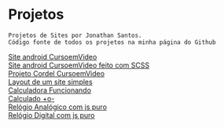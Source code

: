 # Projetos

    Projetos de Sites por Jonathan Santos.
    Código fonte de todos os projetos na minha página do Github

<a href="https://jonathangosantos.github.io/Projetos/site-android">Site android CursoemVideo</a> <br>
<a href="https://jonathangosantos.github.io/Projetos/site-android-scss">Site android CursoemVideo feito com SCSS</a> <br>
<a href="https://jonathangosantos.github.io/Projetos/cordel">Projeto Cordel CursoemVideo</a> <br>
<a href="https://jonathangosantos.github.io/Projetos/Layout-site">Layout de um site simples</a> <br>
<a href="https://jonathangosantos.github.io/Projetos/Calculadora">Calculadora Funcionando</a> <br>
<a href="https://jonathangosantos.github.io/Projetos/Calculadora-fail">Calculado +o-</a> <br>
<a href="https://jonathangosantos.github.io/Projetos/relogio-analogico">Relógio Analógico com js puro</a> <br>
<a href="https://jonathangosantos.github.io/Projetos/relogio-digital">Relógio Digital com js puro</a> <br>
